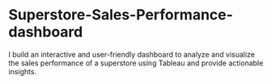 # Superstore-Sales-Performance-dashboard
I build an interactive and user-friendly dashboard to analyze and visualize the sales performance of a superstore using Tableau and provide actionable insights.
